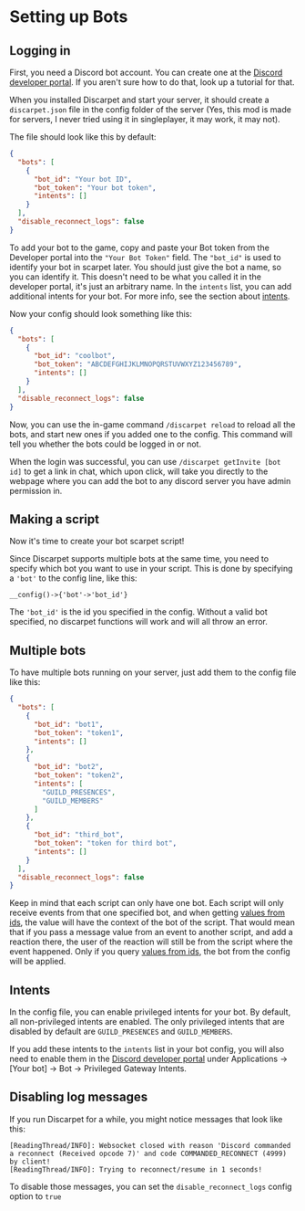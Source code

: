 # Setting up Bots


## Logging in

First, you need a Discord bot account.
You can create one at the [Discord developer portal](https://discord.com/developers/applications).
If you aren't sure how to do that, look up a tutorial for that.

When you installed Discarpet and start your server, it should create a `discarpet.json` file in the config folder of the server
(Yes, this mod is made for servers, I never tried using it in singleplayer, it may work, it may not).

The file should look like this by default:

```json
{
  "bots": [
    {
      "bot_id": "Your bot ID",
      "bot_token": "Your bot token",
      "intents": []
    }
  ],
  "disable_reconnect_logs": false
}
```

To add your bot to the game, copy and paste your Bot token from the Developer portal into the `"Your Bot Token"` field.
The `"bot_id"` is used to identify your bot in scarpet later. You should just give the bot a name, so you can identify it.
This doesn't need to be what you called it in the developer portal,
it's just an arbitrary name.
In the `intents` list, you can add additional intents for your bot.
For more info, see the section about [intents](#Intents).

Now your config should look something like this:

```json
{
  "bots": [
    {
      "bot_id": "coolbot",
      "bot_token": "ABCDEFGHIJKLMNOPQRSTUVWXYZ123456789",
      "intents": []
    }
  ],
  "disable_reconnect_logs": false
}
```

Now, you can use the in-game command `/discarpet reload` to reload all the bots, and start new ones if you added one to the config.
This command will tell you whether the bots could be logged in or not.

When the login was successful, you can use `/discarpet getInvite [bot id]` to get a link in chat, which upon click,
will take you directly to the webpage where you can add the bot to any discord server you have admin permission in.

## Making a script

Now it's time to create your bot scarpet script!

Since Discarpet supports multiple bots at the same time, you need to specify which bot you want to use in your script.
This is done by specifying a `'bot'` to the config line, like this:

`__config()->{'bot'->'bot_id'}`

The `'bot_id'` is the id you specified in the config.
Without a valid bot specified, no discarpet functions will work and will all throw an error.

## Multiple bots

To have multiple bots running on your server, just add them to the config file like this:

```json
{
  "bots": [
    {
      "bot_id": "bot1",
      "bot_token": "token1",
      "intents": []
    },
    {
      "bot_id": "bot2",
      "bot_token": "token2",
      "intents": [
        "GUILD_PRESENCES",
        "GUILD_MEMBERS"
      ]
    },
    {
      "bot_id": "third_bot",
      "bot_token": "token for third bot",
      "intents": []
    }
  ],
  "disable_reconnect_logs": false
}
```

Keep in mind that each script can only have one bot.
Each script will only receive events from that one specified bot,
and when getting [values from ids](https://github.com/replaceitem/carpet-discarpet/blob/master/docs/Functions.md#Values-from-ids),
the value will have the context of the bot of the script. That would mean that if you pass a message value from an event to another script,
and add a reaction there, the user of the reaction will still be from the script where the event happened.
Only if you query [values from ids](https://github.com/replaceitem/carpet-discarpet/blob/master/docs/Functions.md#Values-from-ids),
the bot from the config will be applied.

## Intents

In the config file, you can enable privileged intents for your bot.
By default, all non-privileged intents are enabled.
The only privileged intents that are disabled by default are `GUILD_PRESENCES` and `GUILD_MEMBERS`.

If you add these intents to the `intents` list in your bot config,
you will also need to enable them in the [Discord developer portal](https://discord.com/developers/applications)
under Applications -> [Your bot] -> Bot -> Privileged Gateway Intents.


## Disabling log messages

If you run Discarpet for a while, you might notice messages that look like this:

```
[ReadingThread/INFO]: Websocket closed with reason 'Discord commanded a reconnect (Received opcode 7)' and code COMMANDED_RECONNECT (4999) by client!
[ReadingThread/INFO]: Trying to reconnect/resume in 1 seconds!
```

To disable those messages, you can set the `disable_reconnect_logs` config option to `true`